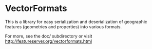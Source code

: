 VectorFormats
=============

This is a library for easy serialization and deserialization of geographic
features (geometries and properties) into various formats.

For more, see the doc/ subdirectory or visit http://featureserver.org/vectorformats.html